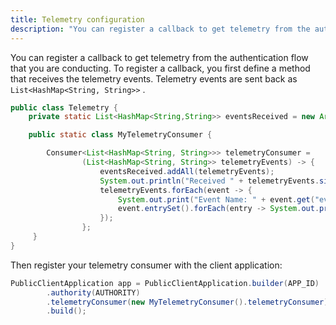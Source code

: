 ```yaml
---
title: Telemetry configuration
description: "You can register a callback to get telemetry from the authentication flow that you are conducting."
---
```


You can register a callback to get telemetry from the authentication flow that you are conducting. To register a callback, you first define a method that receives the telemetry events. Telemetry events are sent back as `List<HashMap<String, String>>` .

```java
public class Telemetry {
    private static List<HashMap<String,String>> eventsReceived = new ArrayList<>();

    public static class MyTelemetryConsumer {

        Consumer<List<HashMap<String, String>>> telemetryConsumer =
                (List<HashMap<String, String>> telemetryEvents) -> {
                    eventsReceived.addAll(telemetryEvents);
                    System.out.println("Received " + telemetryEvents.size() + " events");
                    telemetryEvents.forEach(event -> {
                        System.out.print("Event Name: " + event.get("event_name"));
                        event.entrySet().forEach(entry -> System.out.println("   " + entry));
                    });
                };
     }
}
```

Then register your telemetry consumer with the client application:

```java
PublicClientApplication app = PublicClientApplication.builder(APP_ID)
        .authority(AUTHORITY)
        .telemetryConsumer(new MyTelemetryConsumer().telemetryConsumer)
        .build();
```
